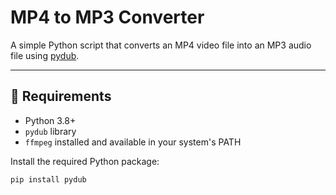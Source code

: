 # MP4 to MP3 Converter

A simple Python script that converts an MP4 video file into an MP3 audio file using [pydub](https://github.com/jiaaro/pydub).

---

## 🧰 Requirements

- Python 3.8+
- `pydub` library
- `ffmpeg` installed and available in your system's PATH

Install the required Python package:

```bash
pip install pydub
